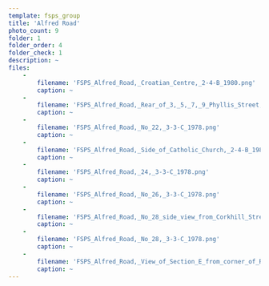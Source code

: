 ```yaml
---
template: fsps_group
title: 'Alfred Road'
photo_count: 9
folder: 1
folder_order: 4
folder_check: 1
description: ~
files:
    -
        filename: 'FSPS_Alfred_Road,_Croatian_Centre,_2-4-B_1980.png'
        caption: ~
    -
        filename: 'FSPS_Alfred_Road,_Rear_of_3,_5,_7,_9_Phyllis_Street,_2-4-E.png'
        caption: ~
    -
        filename: 'FSPS_Alfred_Road,_No_22,_3-3-C_1978.png'
        caption: ~
    -
        filename: 'FSPS_Alfred_Road,_Side_of_Catholic_Church,_2-4-B_1980.png'
        caption: ~
    -
        filename: 'FSPS_Alfred_Road,_24,_3-3-C_1978.png'
        caption: ~
    -
        filename: 'FSPS_Alfred_Road,_No_26,_3-3-C_1978.png'
        caption: ~
    -
        filename: 'FSPS_Alfred_Road,_No_28_side_view_from_Corkhill_Street,_3-3-C_1978.png'
        caption: ~
    -
        filename: 'FSPS_Alfred_Road,_No_28,_3-3-C_1978.png'
        caption: ~
    -
        filename: 'FSPS_Alfred_Road,_View_of_Section_E_from_corner_of_Rule_Street_and_Alfred_Road,_2-4-E_1980.png'
        caption: ~
---
```

